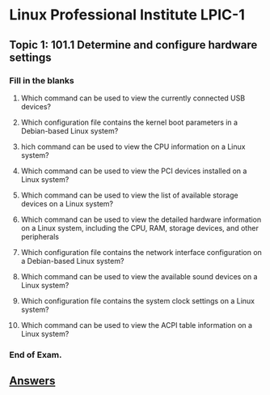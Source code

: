 <link rel="stylesheet" type="text/css" href="../../../style.css">

# Linux Professional Institute LPIC-1
## Topic 1: 101.1 Determine and configure hardware settings
### Fill in the blanks

1.    Which command can be used to view the currently connected USB devices?

2.    Which configuration file contains the kernel boot parameters in a Debian-based Linux system?

3.    hich command can be used to view the CPU information on a Linux system?

4.    Which command can be used to view the PCI devices installed on a Linux system?

5.    Which command can be used to view the list of available storage devices on a Linux system?

6.    Which command can be used to view the detailed hardware information on a Linux system, including the CPU, RAM, storage devices, and other peripherals

7.    Which configuration file contains the network interface configuration on a Debian-based Linux system?

8.    Which command can be used to view the available sound devices on a Linux system?

9.    Which configuration file contains the system clock settings on a Linux system?

10.    Which command can be used to view the ACPI table information on a Linux system?

### End of Exam.
## [Answers](exam1-a.md)

